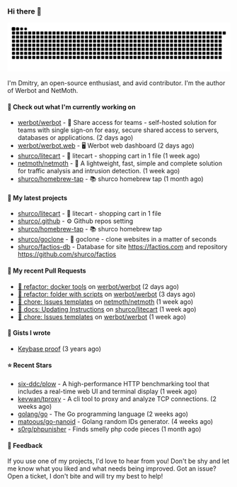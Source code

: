 ### Hi there 👋

![](https://github.com/shurco/shurco/raw/output/github-contribution-grid-snake.svg)

I'm Dmitry, an open-source enthusiast, and avid contributor. I'm the author of Werbot and NetMoth. 

#### 👷 Check out what I'm currently working on

- [werbot/werbot](https://github.com/werbot/werbot) - 🔑 Share access for teams - self-hosted solution for teams with single sign-on for easy, secure shared access to servers, databases or applications. (2 days ago)
- [werbot/werbot.web](https://github.com/werbot/werbot.web) - 🖥  Werbot web dashboard (2 days ago)
- [shurco/litecart](https://github.com/shurco/litecart) - 🛒 litecart - shopping cart in 1 file (1 week ago)
- [netmoth/netmoth](https://github.com/netmoth/netmoth) - 🚀 A lightweight, fast, simple and complete solution for traffic analysis and intrusion detection. (1 week ago)
- [shurco/homebrew-tap](https://github.com/shurco/homebrew-tap) - 📚 shurco homebrew tap (1 month ago)

#### 🌱 My latest projects

- [shurco/litecart](https://github.com/shurco/litecart) - 🛒 litecart - shopping cart in 1 file
- [shurco/.github](https://github.com/shurco/.github) - ⚙️ Github repos setting
- [shurco/homebrew-tap](https://github.com/shurco/homebrew-tap) - 📚 shurco homebrew tap
- [shurco/goclone](https://github.com/shurco/goclone) - 🌱 goclone - clone websites in a matter of seconds
- [shurco/factios-db](https://github.com/shurco/factios-db) - Database for site https://factios.com and repository https://github.com/shurco/factios

#### 🔨 My recent Pull Requests

- [🦄 refactor: docker tools](https://github.com/werbot/werbot/pull/169) on [werbot/werbot](https://github.com/werbot/werbot) (2 days ago)
- [🦄 refactor: folder with scripts](https://github.com/werbot/werbot/pull/168) on [werbot/werbot](https://github.com/werbot/werbot) (3 days ago)
- [🐳 chore: Issues templates](https://github.com/netmoth/netmoth/pull/33) on [netmoth/netmoth](https://github.com/netmoth/netmoth) (1 week ago)
- [📃 docs: Updating Instructions](https://github.com/shurco/litecart/pull/43) on [shurco/litecart](https://github.com/shurco/litecart) (1 week ago)
- [🐳 chore: Issues templates](https://github.com/werbot/werbot/pull/159) on [werbot/werbot](https://github.com/werbot/werbot) (1 week ago)

#### 📓 Gists I wrote

- [Keybase proof](https://gist.github.com/959752bb9b046d792e71ca185f48d641) (3 years ago)

#### ⭐ Recent Stars

- [six-ddc/plow](https://github.com/six-ddc/plow) - A high-performance HTTP benchmarking tool that includes a real-time web UI and terminal display (1 week ago)
- [kevwan/tproxy](https://github.com/kevwan/tproxy) - A cli tool to proxy and analyze TCP connections. (2 weeks ago)
- [golang/go](https://github.com/golang/go) - The Go programming language (2 weeks ago)
- [matoous/go-nanoid](https://github.com/matoous/go-nanoid) - Golang random IDs generator. (4 weeks ago)
- [s0rg/phpunisher](https://github.com/s0rg/phpunisher) - Finds smelly php code pieces (1 month ago)

#### 💬 Feedback

If you use one of my projects, I'd love to hear from you! Don't be shy and let me know what you liked
and what needs being improved. Got an issue? Open a ticket, I don't bite and will try my best to help!
